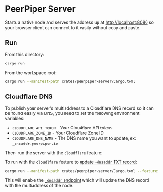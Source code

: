 # PeerPiper Server

Starts a native node and serves the address up at [http://localhost:8080](http://localhost:8080) so your browser client can connect to it easily without copy and paste.

## Run

From this directory:

```bash
cargo run
```

From the workspace root:

```bash
cargo run --manifest-path crates/peerpiper-server/Cargo.toml
```

## Cloudflare DNS 

To publish your server's multiaddress to a Cloudflare DNS record so it can be found easily via DNS, you need to set the following environment variables:

- `CLOUDFLARE_API_TOKEN` - Your Cloudflare API token 
- `CLOUDFLARE_ZONE_ID` - Your Cloudflare Zone ID 
- `CLOUDFLARE_DNS_NAME` - The DNS name you want to update, ex: `_dnsaddr.peerpiper.io`

Then, run the server with the `cloudflare` feature:

To run with the `cloudlfare` feature to [update `-dnsaddr` TXT record](https://github.com/libp2p/specs/blob/master/addressing/README.md#dnsaddr-links):

```bash
cargo run --manifest-path crates/peerpiper-server/Cargo.toml --features cloudflare
```

This will enable the [`_dnsaddr` endpoint](https://github.com/multiformats/multiaddr/blob/master/protocols/DNSADDR.md) which will update the DNS record with the multiaddress of the node.
